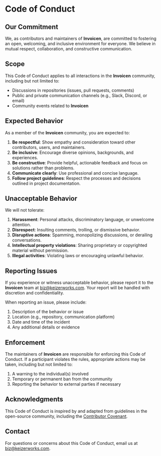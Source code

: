 # Code of Conduct

## Our Commitment
We, as contributors and maintainers of **Invoicen**, are committed to fostering an open, welcoming, and inclusive environment for everyone. We believe in mutual respect, collaboration, and constructive communication.

## Scope
This Code of Conduct applies to all interactions in the **Invoicen** community, including but not limited to:
- Discussions in repositories (issues, pull requests, comments)
- Public and private communication channels (e.g., Slack, Discord, or email)
- Community events related to **Invoicen**

## Expected Behavior
As a member of the **Invoicen** community, you are expected to:
1. **Be respectful**: Show empathy and consideration toward other contributors, users, and maintainers.
2. **Be inclusive**: Encourage diverse opinions, backgrounds, and experiences.
3. **Be constructive**: Provide helpful, actionable feedback and focus on solutions rather than problems.
4. **Communicate clearly**: Use professional and concise language.
5. **Follow project guidelines**: Respect the processes and decisions outlined in project documentation.

## Unacceptable Behavior
We will not tolerate:
1. **Harassment**: Personal attacks, discriminatory language, or unwelcome attention.
2. **Disrespect**: Insulting comments, trolling, or dismissive behavior.
3. **Disruptive actions**: Spamming, monopolizing discussions, or derailing conversations.
4. **Intellectual property violations**: Sharing proprietary or copyrighted material without permission.
5. **Illegal activities**: Violating laws or encouraging unlawful behavior.

## Reporting Issues
If you experience or witness unacceptable behavior, please report it to the **Invoicen** team at [biz@keizerworks.com](mailto:biz@keizerworks.com). Your report will be handled with discretion and confidentiality.

When reporting an issue, please include:
1. Description of the behavior or issue
2. Location (e.g., repository, communication platform)
3. Date and time of the incident
4. Any additional details or evidence

## Enforcement
The maintainers of **Invoicen** are responsible for enforcing this Code of Conduct. If a participant violates the rules, appropriate actions may be taken, including but not limited to:
1. A warning to the individual(s) involved
2. Temporary or permanent ban from the community
3. Reporting the behavior to external parties if necessary

## Acknowledgments
This Code of Conduct is inspired by and adapted from guidelines in the open-source community, including the [Contributor Covenant](https://www.contributor-covenant.org).

## Contact
For questions or concerns about this Code of Conduct, email us at [biz@keizerworks.com](mailto:biz@keizerworks.com).
